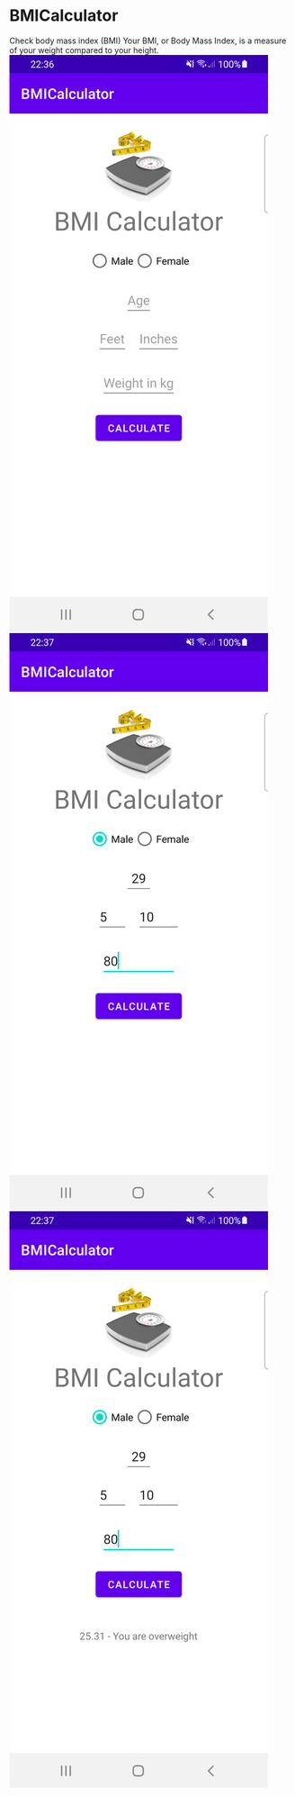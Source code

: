 # BMICalculator
Check body mass index (BMI)
Your BMI, or Body Mass Index, is a measure of your weight compared to your height. 
<img src="https://github.com/adesanyaaa/BMICalculator/blob/main/Screenshot_20220827_223639.png
">
<img src="https://github.com/adesanyaaa/BMICalculator/blob/main/Screenshot_20220827_223734.png
">
<img src="https://github.com/adesanyaaa/BMICalculator/blob/main/Screenshot_20220827_223805.png
">

